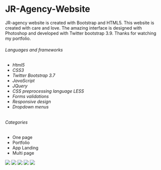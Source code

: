 # JR-Agency-Website
JR-agency website is created with Bootstrap and HTML5. This website is created with care and love. The amazing interface is designed with Photoshop and developed with Twitter bootstrap 3.9. Thanks for watching my portfolio.

<h6>Languages and frameworks<h6/>

<ul>
 <li>
  Html5
 </li>
  <li>
  CSS3
 </li>
 <li>
  Twitter Bootstrap 3.7
 </li>
 <li>
  JavaScript
 </li>
 <li>
  JQuery
 </li>
 <li>
  CSS preprocessing language LESS
 </li>
 <li>
  Forms validations
 </li>
 <li>
  Responsive design
 </li>
 <li>
  Dropdown menus
 </li> 
</ul>

<h6> Categories </h6>

<ul>
 <li>
  One page 
 </li>
 <li>
  Portfolio
 </li>
 <li>
  App Landing
 </li>
  <li>
  Multi page
 </li>
</ul>

<img src="http://danielpervaiz.com/github/images/Jr-1.png"/>
<img src="http://danielpervaiz.com/github/images/jr-2.png"/>
<img src="http://danielpervaiz.com/github/images/jr-3.png"/>
<img src="http://danielpervaiz.com/github/images/jr-4.png"/>
<img src="http://danielpervaiz.com/github/images/jr-5.png"/>
